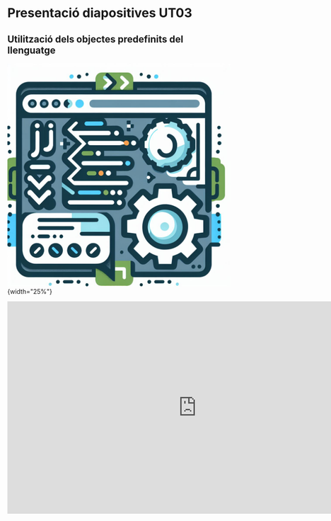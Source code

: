 # Presentació diapositives UT03

## Utilització dels objectes predefinits del llenguatge

![Icona Javascript](img/Javascript.jpeg){width="25%"}

<iframe src="https://cesurformacion0-my.sharepoint.com/:p:/g/personal/xavier_sastre_cesurformacion_com/EW0RJGCzPa9BueVlIynqK74BkKDMRoVKCSqr51hfOmQRPw?e=fcHl1R&amp;action=embedview&amp;wdAr=1.7770833333333333" width="854px" height="480px" frameborder="0">Aquest és un presentació de <a target="_blank" href="https://office.com">Microsoft Office</a> incrustat, amb tecnologia de <a target="_blank" href="https://office.com/webapps">Office</a>.</iframe>




